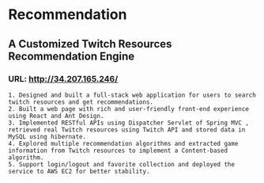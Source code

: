 # Recommendation
##  A Customized Twitch Resources Recommendation Engine  
### URL: http://34.207.165.246/
	1. Designed and built a full-stack web application for users to search twitch resources and get recommendations.  
	2. Built a web page with rich and user-friendly front-end experience using React and Ant Design.  
	3. Implemented RESTful APIs using Dispatcher Servlet of Spring MVC , retrieved real Twitch resources using Twitch API and stored data in MySQL using hibernate.  
	4. Explored multiple recommendation algorithms and extracted game information from Twitch resources to implement a Content-based algorithm.  
	5. Support login/logout and favorite collection and deployed the service to AWS EC2 for better stability.  
